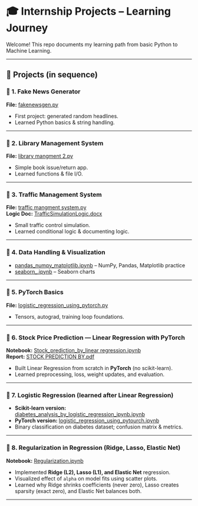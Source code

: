 # 🎓 Internship Projects – Learning Journey

Welcome! This repo documents my learning path from basic Python to Machine Learning.

---

## 📂 Projects (in sequence)

### 🔹 1. Fake News Generator
**File:** [fakenewsgen.py](fakenewsgen.py)  
- First project: generated random headlines.
- Learned Python basics & string handling.

---

### 🔹 2. Library Management System
**File:** [library mangment 2.py](library%20mangment%202.py)  
- Simple book issue/return app.
- Learned functions & file I/O.

---

### 🔹 3. Traffic Management System
**File:** [traffic mangment system.py](traffic%20mangment%20system.py)  
**Logic Doc:** [TrafficSimulationLogic.docx](TrafficSimulationLogic.docx)  
- Small traffic control simulation.
- Learned conditional logic & documenting logic.

---

### 🔹 4. Data Handling & Visualization
- [pandas_numpy_matplotlib.ipynb](pandas_numpy_matplotlib.ipynb) – NumPy, Pandas, Matplotlib practice  
- [seaborn_.ipynb](seaborn_.ipynb) – Seaborn charts

---

### 🔹 5. PyTorch Basics
**File:** [logistic_regression_using_pytorch.py](logistic_regression_using_pytorch.py)  
- Tensors, autograd, training loop foundations.

---

### 🔹 6. Stock Price Prediction — **Linear Regression with PyTorch**
**Notebook:** [Stock_prediction_by_linear regression.ipynb](Stock_prediction_by_linear%20regression.ipynb)  
**Report:** [STOCK PREDICTION BY.pdf](STOCK%20PREDICTION%20BY.pdf)  
- Built Linear Regression from scratch in **PyTorch** (no scikit-learn).  
- Learned preprocessing, loss, weight updates, and evaluation.

---

### 🔹 7. Logistic Regression (learned **after** Linear Regression)
- **Scikit-learn version:** [diabetes_analysis_by_logistic_regression_ipynb.ipynb](diabetes_analysis_by_logistic_regression_ipynb.ipynb)  
- **PyTorch version:** [logistic_regression_using_pytourch.ipynb](logistic_regression_using_pytourch.ipynb)  
- Binary classification on diabetes dataset; confusion matrix & metrics.

---

### 🔹 8. Regularization in Regression (Ridge, Lasso, Elastic Net)  
**Notebook:** [Regularization.ipynb](Regularization.ipynb)  
- Implemented **Ridge (L2), Lasso (L1), and Elastic Net** regression.  
- Visualized effect of `alpha` on model fits using scatter plots.  
- Learned why Ridge shrinks coefficients (never zero), Lasso creates sparsity (exact zero), and Elastic Net balances both.

---
